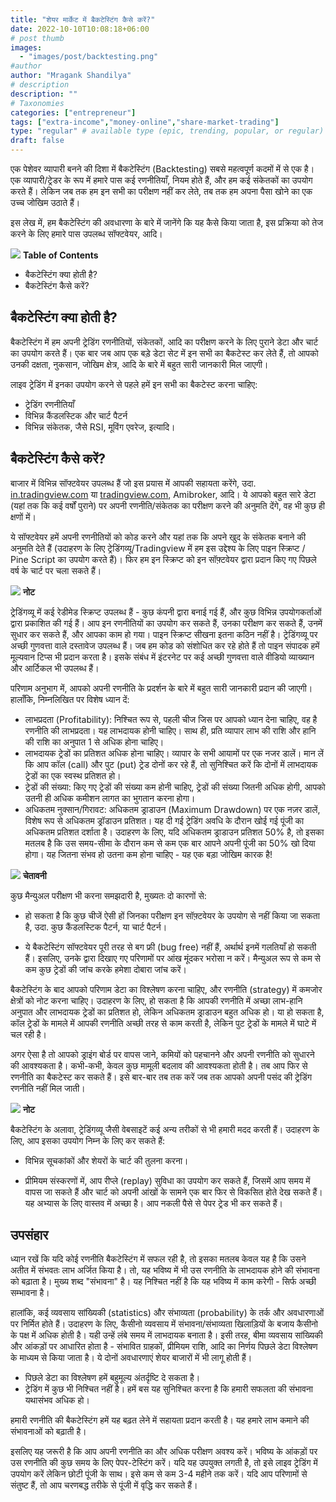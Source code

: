 ```yaml
---
title: "शेयर मार्केट में बैकटेस्टिंग कैसे करें?"
date: 2022-10-10T10:08:18+06:00
# post thumb
images:
  - "images/post/backtesting.png"
#author
author: "Mragank Shandilya"
# description
description: ""
# Taxonomies
categories: ["entrepreneur"]
tags: ["extra-income","money-online","share-market-trading"]
type: "regular" # available type (epic, trending, popular, or regular)
draft: false
---
```


एक पेशेवर व्यापारी बनने की दिशा में बैकटेस्टिंग (Backtesting) सबसे महत्वपूर्ण कदमों में से एक है। एक व्यापारी/ट्रेडर के रूप में हमारे पास कई रणनीतियाँ, नियम होते हैं, और हम कई संकेतकों का उपयोग करते हैं। लेकिन जब तक हम इन सभी का परीक्षण नहीं कर लेते, तब तक हम अपना पैसा खोने का एक उच्च जोखिम उठाते हैं।

इस लेख में, हम बैकटेस्टिंग की अवधारणा के बारे में जानेंगे कि यह कैसे किया जाता है, इस प्रक्रिया को तेज करने के लिए हमारे पास उपलब्ध सॉफ्टवेयर, आदि।

<div class="toc-mak">
<img src="../../../images/pencil.png">
<b>Table of Contents</b>
<ul>
<li>बैकटेस्टिंग क्या होती है?</li>
<li>बैकटेस्टिंग कैसे करें?</li>
</ul>
</div>

## बैकटेस्टिंग क्या होती है?

बैकटेस्टिंग में हम अपनी ट्रेडिंग रणनीतियों, संकेतकों, आदि का परीक्षण करने के लिए पुराने डेटा और चार्ट का उपयोग करते हैं। एक बार जब आप एक बड़े डेटा सेट में इन सभी का बैकटेस्ट कर लेते हैं, तो आपको उनकी दक्षता, नुकसान, जोखिम क्षेत्र, आदि के बारे में बहुत सारी जानकारी मिल जाएगी।

लाइव ट्रेडिंग में इनका उपयोग करने से पहले हमें इन सभी का बैकटेस्ट करना चाहिए:
* ट्रेडिंग रणनीतियाँ
* विभिन्न कैंडलस्टिक और चार्ट पैटर्न
* विभिन्न संकेतक, जैसे RSI, मूविंग एवरेज, इत्यादि।


## बैकटेस्टिंग कैसे करें?

बाजार में विभिन्न सॉफ्टवेयर उपलब्ध हैं जो इस प्रयास में आपकी सहायता करेंगे, उदा. <a href="https://in.tradingview.com/" target="_blank" title="tradingview" class="mak-link">in.tradingview.com</a> या <a href="https://www.tradingview.com/" target="_blank" title="tradingview" class="mak-link">tradingview.com</a>, Amibroker, आदि। ये आपको बहुत सारे डेटा (यहां तक कि कई वर्षों पुराने) पर अपनी रणनीति/संकेतक का परीक्षण करने की अनुमति देंगे, वह भी कुछ ही क्षणों में।

ये सॉफ्टवेयर हमें अपनी रणनीतियों को कोड करने और यहां तक कि अपने खुद के संकेतक बनाने की अनुमति देते हैं (उदाहरण के लिए ट्रेडिंगव्यू/Tradingview में हम इस उद्देश्य के लिए पाइन स्क्रिप्ट / Pine Script का उपयोग करते हैं)। फिर हम इन स्क्रिप्ट को इन सॉफ़्टवेयर द्वारा प्रदान किए गए पिछले वर्ष के चार्ट पर चला सकते हैं।

<div class="toc-mak">
  <img src="../../../images/pencil.png">
  <b>नोट</b><br>

ट्रेडिंगव्यू में कई रेडीमेड स्क्रिप्ट उपलब्ध हैं - कुछ कंपनी द्वारा बनाई गई हैं, और कुछ विभिन्न उपयोगकर्ताओं द्वारा प्रकाशित की गई हैं। आप इन रणनीतियों का उपयोग कर सकते हैं, उनका परीक्षण कर सकते हैं, उनमें सुधार कर सकते हैं, और आपका काम हो गया। पाइन स्क्रिप्ट सीखना इतना कठिन नहीं है। ट्रेडिंगव्यू पर अच्छी गुणवत्ता वाले दस्तावेज उपलब्ध हैं। जब हम कोड को संशोधित कर रहे होते हैं तो पाइन संपादक हमें मूल्यवान टिप्स भी प्रदान करता है। इसके संबंध में इंटरनेट पर कई अच्छी गुणवत्ता वाले वीडियो व्याख्यान और आर्टिकल भी उपलब्ध हैं।
</div>

परिणाम अनुभाग में, आपको अपनी रणनीति के प्रदर्शन के बारे में बहुत सारी जानकारी प्रदान की जाएगी। हालाँकि, निम्नलिखित पर विशेष ध्यान दें:
* लाभप्रदता (Profitability): निश्चित रूप से, पहली चीज जिस पर आपको ध्यान देना चाहिए, वह है रणनीति की लाभप्रदता। यह लाभदायक होनी चाहिए। साथ ही, प्रति व्यापार लाभ की राशि और हानि की राशि का अनुपात 1 से अधिक होना चाहिए।
* लाभदायक ट्रेडों का प्रतिशत अधिक होना चाहिए। व्यापार के सभी आयामों पर एक नजर डालें। मान लें कि आप कॉल (call) और पुट (put) ट्रेड दोनों कर रहे हैं, तो सुनिश्चित करें कि दोनों में लाभदायक ट्रेडों का एक स्वस्थ प्रतिशत हो।
* ट्रेडों की संख्या: किए गए ट्रेडों की संख्या कम होनी चाहिए, ट्रेडों की संख्या जितनी अधिक होगी, आपको उतनी ही अधिक कमीशन लागत का भुगतान करना होगा।
* अधिकतम नुक्सान/गिरावट: अधिकतम ड्राडाउन (Maximum Drawdown) पर एक नज़र डालें, विशेष रूप से अधिकतम ड्रॉडाउन प्रतिशत। यह दी गई ट्रेडिंग अवधि के दौरान खोई गई पूंजी का अधिकतम प्रतिशत दर्शाता है। उदाहरण के लिए, यदि अधिकतम ड्राडाउन प्रतिशत 50% है, तो इसका मतलब है कि उस समय-सीमा के दौरान कम से कम एक बार आपने अपनी पूंजी का 50% खो दिया होगा। यह जितना संभव हो उतना कम होना चाहिए - यह एक बड़ा जोखिम कारक है!

<div class="danger-mak">
  <img src="../../../images/warning.png">
  <b>चेतावनी</b><br>

कुछ मैन्युअल परीक्षण भी करना समझदारी है, मुख्यतः दो कारणों से:

* हो सकता है कि कुछ चीजें ऐसी हों जिनका परीक्षण इन सॉफ़्टवेयर के उपयोग से नहीं किया जा सकता है, उदा. कुछ कैंडलस्टिक पैटर्न, या चार्ट पैटर्न।

* ये बैकटेस्टिंग सॉफ्टवेयर पूरी तरह से बग फ्री (bug free) नहीं हैं, अर्थार्थ इनमें गलतियाँ हो सकती हैं। इसलिए, उनके द्वारा दिखाए गए परिणामों पर आंख मूंदकर भरोसा न करें। मैन्युअल रूप से कम से कम कुछ ट्रेडों की जांच करके हमेशा दोबारा जांच करें।
</div>

बैकटेस्टिंग के बाद आपको परिणाम डेटा का विश्लेषण करना चाहिए, और रणनीति (strategy) में कमजोर क्षेत्रों को नोट करना चाहिए। उदाहरण के लिए, हो सकता है कि आपकी रणनीति में अच्छा लाभ-हानि अनुपात और लाभदायक ट्रेडों का प्रतिशत हो, लेकिन अधिकतम ड्राडाउन बहुत अधिक हो। या हो सकता है, कॉल ट्रेडों के मामले में आपकी रणनीति अच्छी तरह से काम करती है, लेकिन पुट ट्रेडों के मामले में घाटे में चल रही है।

अगर ऐसा है तो आपको ड्राइंग बोर्ड पर वापस जाने, कमियों को पहचानने और अपनी रणनीति को सुधारने की आवश्यकता है। कभी-कभी, केवल कुछ मामूली बदलाव की आवश्यकता होती है। तब आप फिर से रणनीति का बैकटेस्ट कर सकते हैं। इसे बार-बार तब तक करें जब तक आपको अपनी पसंद की ट्रेडिंग रणनीति नहीं मिल जाती।

<div class="toc-mak">
  <img src="../../../images/pencil.png">
  <b>नोट</b><br>

बैकटेस्टिंग के अलावा, ट्रेडिंगव्यू जैसी वेबसाइटें कई अन्य तरीकों से भी हमारी मदद करती हैं। उदाहरण के लिए, आप इसका उपयोग निम्न के लिए कर सकते हैं:

* विभिन्न सूचकांकों और शेयरों के चार्ट की तुलना करना।

* प्रीमियम संस्करणों में, आप रीप्ले (replay) सुविधा का उपयोग कर सकते हैं, जिसमें आप समय में वापस जा सकते हैं और चार्ट को अपनी आंखों के सामने एक बार फिर से विकसित होते देख सकते हैं। यह अभ्यास के लिए वास्तव में अच्छा है। आप नकली पैसे से पेपर ट्रेड भी कर सकते हैं।
</div>


## उपसंहार 

ध्यान रखें कि यदि कोई रणनीति बैकटेस्टिंग में सफल रही है, तो इसका मतलब केवल यह है कि उसने अतीत में संभवतः लाभ अर्जित किया है। तो, यह भविष्य में भी उस रणनीति के लाभदायक होने की संभावना को बढ़ाता है। मुख्य शब्द "संभावना" है। यह निश्चित नहीं है कि यह भविष्य में काम करेगी - सिर्फ अच्छी सम्भावना है।

हालांकि, कई व्यवसाय सांख्यिकी (statistics) और संभाव्यता (probability) के तर्क और अवधारणाओं पर निर्मित होते हैं। उदाहरण के लिए, कैसीनो व्यवसाय में संभावना/संभाव्यता खिलाड़ियों के बजाय कैसीनो के पक्ष में अधिक होती है। यही उन्हें लंबे समय में लाभदायक बनाता है। इसी तरह, बीमा व्यवसाय सांख्यिकी और आंकड़ों पर आधारित होता है - संभावित ग्राहकों, प्रीमियम राशि, आदि का निर्णय पिछले डेटा विश्लेषण के माध्यम से किया जाता है। ये दोनों अवधारणाएं शेयर बाजारों में भी लागू होती हैं।

* पिछले डेटा का विश्लेषण हमें बहुमूल्य अंतर्दृष्टि दे सकता है।
* ट्रेडिंग में कुछ भी निश्चित नहीं है। हमें बस यह सुनिश्चित करना है कि हमारी सफलता की संभावना यथासंभव अधिक हो।

हमारी रणनीति की बैकटेस्टिंग हमें यह बढ़त लेने में सहायता प्रदान करती है। यह हमारे लाभ कमाने की संभावनाओं को बढ़ाती है।

इसलिए यह जरूरी है कि आप अपनी रणनीति का और अधिक परीक्षण अवश्य करें। भविष्य के आंकड़ों पर उस रणनीति की कुछ समय के लिए पेपर-टेस्टिंग करें। यदि यह उपयुक्त लगती है, तो इसे लाइव ट्रेडिंग में उपयोग करें लेकिन छोटी पूंजी के साथ। इसे कम से कम 3-4 महीने तक करें। यदि आप परिणामों से संतुष्ट हैं, तो आप चरणबद्ध तरीके से पूंजी में वृद्धि कर सकते हैं।

